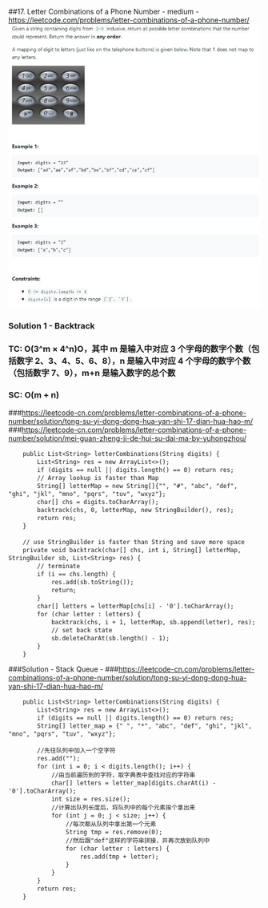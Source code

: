 ##17. Letter Combinations of a Phone Number - medium - https://leetcode.com/problems/letter-combinations-of-a-phone-number/
![Image of letter_combination](../06.Divide%20Conquer%20&%20%20Backtracking/imgs/letter_combination.jpg) 

### Solution 1 - Backtrack
### TC: O(3^m × 4^n)O，其中 m 是输入中对应 3 个字母的数字个数（包括数字 2、3、4、5、6、8），n 是输入中对应 4 个字母的数字个数（包括数字 7、9），m+n 是输入数字的总个数
### SC: O(m + n)
###https://leetcode-cn.com/problems/letter-combinations-of-a-phone-number/solution/tong-su-yi-dong-dong-hua-yan-shi-17-dian-hua-hao-m/
###https://leetcode-cn.com/problems/letter-combinations-of-a-phone-number/solution/mei-guan-zheng-ji-de-hui-su-dai-ma-by-yuhongzhou/
```
    public List<String> letterCombinations(String digits) {
        List<String> res = new ArrayList<>();
        if (digits == null || digits.length() == 0) return res;
        // Array lookup is faster than Map
        String[] letterMap = new String[]{"", "#", "abc", "def", "ghi", "jkl", "mno", "pqrs", "tuv", "wxyz"};
        char[] chs = digits.toCharArray();
        backtrack(chs, 0, letterMap, new StringBuilder(), res);
        return res;
    }

    // use StringBuilder is faster than String and save more space
    private void backtrack(char[] chs, int i, String[] letterMap, StringBuilder sb, List<String> res) {
        // terminate
        if (i == chs.length) {
            res.add(sb.toString());
            return;
        }
        char[] letters = letterMap[chs[i] - '0'].toCharArray();
        for (char letter : letters) {
            backtrack(chs, i + 1, letterMap, sb.append(letter), res);
            // set back state
            sb.deleteCharAt(sb.length() - 1);
        }
    }
```

###Solution - Stack Queue - 
###https://leetcode-cn.com/problems/letter-combinations-of-a-phone-number/solution/tong-su-yi-dong-dong-hua-yan-shi-17-dian-hua-hao-m/
```
    public List<String> letterCombinations(String digits) {
        List<String> res = new ArrayList<>();
        if (digits == null || digits.length() == 0) return res;
        String[] letter_map = {" ", "*", "abc", "def", "ghi", "jkl", "mno", "pqrs", "tuv", "wxyz"};

        //先往队列中加入一个空字符
        res.add("");
        for (int i = 0; i < digits.length(); i++) {
            //由当前遍历到的字符，取字典表中查找对应的字符串
            char[] letters = letter_map[digits.charAt(i) - '0'].toCharArray();
            int size = res.size();
            //计算出队列长度后，将队列中的每个元素挨个拿出来
            for (int j = 0; j < size; j++) {
                //每次都从队列中拿出第一个元素
                String tmp = res.remove(0);
                //然后跟"def"这样的字符串拼接，并再次放到队列中
                for (char letter : letters) {
                    res.add(tmp + letter);
                }
            }
        }
        return res;
    }
```